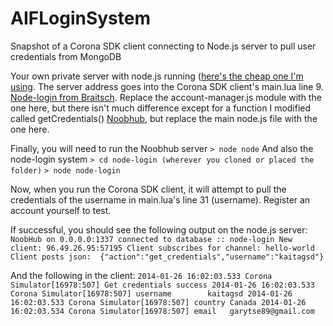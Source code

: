 AIFLoginSystem
==============

Snapshot of a Corona SDK client connecting to Node.js server to pull user credentials from MongoDB

Your own private server with node.js running ([here's the cheap one I'm using](https://liquid-solutions.biz/). The server address goes into the Corona SDK client's main.lua line 9.
[Node-login from Braitsch](http://node-login.braitsch.io/). Replace the account-manager.js module with the one here, but there isn't much difference except for a function I modified called getCredentials()
[Noobhub](https://github.com/Overtorment/NoobHub), but replace the main node.js file with the one here.
    
Finally, you will need to run the Noobhub server
    `> node node`
And also the node-login system
    `> cd node-login (wherever you cloned or placed the folder)`
    `> node node-login`
    
Now, when you run the Corona SDK client, it will attempt to pull the credentials of the username in main.lua's line 31 (username). Register an account yourself to test.
    
If successful, you should see the following output on the node.js server:
`NoobHub on 0.0.0.0:1337
connected to database :: node-login
New client: 96.49.26.95:57195
Client subscribes for channel: hello-world
Client posts json:  {"action":"get_credentials","username":"kaitagsd"}`
    
And the following in the client:
`2014-01-26 16:02:03.533 Corona Simulator[16978:507] Get credentials success
2014-01-26 16:02:03.533 Corona Simulator[16978:507] username        kaitagsd
2014-01-26 16:02:03.533 Corona Simulator[16978:507] country Canada
2014-01-26 16:02:03.534 Corona Simulator[16978:507] email   garytse89@gmail.com`